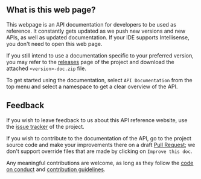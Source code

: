 ## What is this web page?
 
This webpage is an API documentation for developers to be used as reference. It constantly gets updated as we push new versions and new APIs, as well as updated documentation. If your IDE supports Intellisense, you don't need to open this web page.

If you still intend to use a documentation specific to your preferred version, you may refer to the [releases](https://github.com/Aptivi/VisualCard/releases) page of the project and download the attached `<version>-doc.zip` file.

To get started using the documentation, select `API Documentation` from the top menu and select a namespace to get a clear overview of the API.

## Feedback

If you wish to leave feedback to us about this API reference website, use the [issue tracker](https://github.com/Aptivi/VisualCard/issues) of the project.

If you wish to contribute to the documentation of the API, go to the project source code and make your improvements there on a draft [Pull Request](https://github.com/Aptivi/VisualCard/pulls); we don't support override files that are made by clicking on `Improve this doc`.

Any meaningful contributions are welcome, as long as they follow the [code on conduct](https://github.com/Aptivi/VisualCard/blob/main/CODE_OF_CONDUCT.md) and [contribution guidelines](https://github.com/Aptivi/VisualCard/blob/main/CONTRIBUTING.md).

